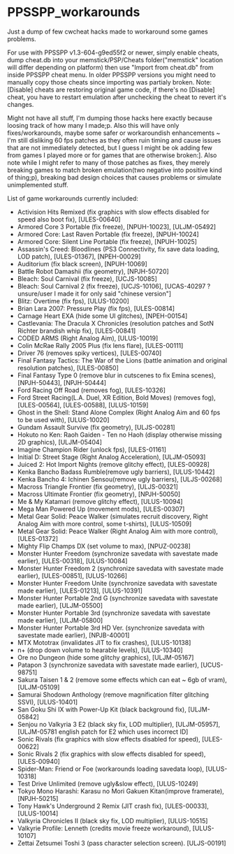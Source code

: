 # PPSSPP_workarounds
Just a dump of few cwcheat hacks made to workaround some games problems.

For use with PPSSPP v1.3-604-g9ed55f2 or newer, simply enable cheats, dump cheat.db into your memstick/PSP/Cheats folder("memstick" location will differ depending on platform) then use "Import from cheat.db" from inside PPSSPP cheat menu. In older PPSSPP versions you might need to manually copy those cheats since importing was partialy broken.
Note: [Disable] cheats are restoring original game code, if there's no [Disable] cheat, you have to restart emulation after unchecking the cheat to revert it's changes.

Might not have all stuff, I'm dumping those hacks here exactly because loosing track of how many I made;p. Also this will have only fixes/workarounds, maybe some safer or workaroundish enhancements ~ I'm still disliking 60 fps patches as they often ruin timing and cause issues that are not immediately detected, but I guess I might be ok adding few from games I played more or for games that are otherwise broken:]. Also note while I might refer to many of those patches as fixes, they merely breaking games to match broken emulation(two negative into positive kind of thing;p), breaking bad design choices that causes problems or simulate unimplemented stuff.

List of game workarounds currently included:
- Activision Hits Remixed (fix graphics with slow effects disabled for speed also boot fix), [ULES-00640]
- Armored Core 3 Portable (fix freeze), [NPUH-10023], [ULJM-05492]
- Armored Core: Last Raven Portable (fix freeze), [NPUH-10024]
- Armored Core: Silent Line Portable (fix freeze), [NPUH-10025]
- Assassin's Creed: Bloodlines (PS3 Connectivity, fix save data loading, LOD patch), [ULES-01367], [NPEH-00029]
- Auditorium (fix black screen), [NPUH-10069]
- Battle Robot Damashii (fix geometry), [NPJH-50720]
- Bleach: Soul Carnival (fix freeze), [UCJS-10085]
- Bleach: Soul Carnival 2 (fix freeze), [UCJS-10106], [UCAS-40297 ? unsure/user I made it for only said "chinese version"]
- Blitz: Overtime (fix fps), [ULUS-10200]
- Brian Lara 2007: Pressure Play (fix fps), [ULES-00814]
- Carnage Heart EXA (hide some UI glitches), [NPEH-00154]
- Castlevania: The Dracula X Chronicles (resolution patches and SotN Richter brandish whip fix), [ULES-00841]
- CODED ARMS (Right Analog Aim), [ULUS-10019]
- Colin McRae Rally 2005 Plus (fix lens flare), [ULES-00111]
- Driver 76 (removes spiky vertices), [ULES-00740]
- Final Fantasy Tactics: The War of the Lions (battle animation and original resolution patches), [ULES-00850]
- Final Fantasy Type 0 (remove blur in cutscenes to fix Emina scenes), [NPJH-50443], [NPJH-50444]
- Ford Racing Off Road (removes fog), [ULES-10326]
- Ford Street Racing(L.A. Duel, XR Edition, Bold Moves) (removes fog), [ULES-00564], [ULES-00588], [ULUS-10159]
- Ghost in the Shell: Stand Alone Complex (Right Analog Aim and 60 fps to be used with), [ULUS-10020]
- Gundam Assault Survive (fix geometry), [ULJS-00281]
- Hokuto no Ken: Raoh Gaiden - Ten no Haoh (display otherwise missing 2D graphics), [ULJM-05404]
- Imagine Champion Rider (unlock fps), [ULES-01161]
- Initial D: Street Stage (Right Analog Acceleration), [ULJM-05093]
- Juiced 2: Hot Import Nights (remove glitchy effect), [ULES-00928]
- Kenka Bancho Badass Rumble(remove ugly barriers), [ULUS-10442]
- Kenka Bancho 4: Ichinen Sensou(remove ugly barriers), [ULJS-00268]
- Macross Triangle Frontier (fix geometry), [ULJS-00321]
- Macross Ultimate Frontier (fix geometry), [NPJH-50050]
- Me & My Katamari (remove glitchy effect), [ULUS-10094]
- Mega Man Powered Up (movement mods), [ULES-00307]
- Metal Gear Solid: Peace Walker (simulates recruit discovery, Right Analog Aim with more control, some t-shirts), [ULUS-10509]
- Metal Gear Solid: Peace Walker (Right Analog Aim with more control), [ULES-01372]
- Mighty Flip Champs DX (set volume to max), [NPUZ-00238]
- Monster Hunter Freedom (synchronize savedata with savestate made earlier), [ULES-00318], [ULUS-10084]
- Monster Hunter Freedom 2 (synchronize savedata with savestate made earlier), [ULES-00851], [ULUS-10266]
- Monster Hunter Freedom Unite (synchronize savedata with savestate made earlier), [ULES-01213], [ULUS-10391]
- Monster Hunter Portable 2nd G (synchronize savedata with savestate made earlier), [ULJM-05500]
- Monster Hunter Portable 3rd (synchronize savedata with savestate made earlier), [ULJM-05800]
- Monster Hunter Portable 3rd HD Ver. (synchronize savedata with savestate made earlier), [NPJB-40001]
- MTX Mototrax (invalidates JIT to fix crashes), [ULUS-10138]
- n+ (drop down volume to hearable levels), [ULUS-10340]
- Ore no Dungeon (hide some glitchy graphics), [ULJM-05167]
- Patapon 3 (synchronize savedata with savestate made earlier), [UCUS-98751]
- Sakura Taisen 1 & 2 (remove some effects which can eat ~ 6gb of vram), [ULJM-05109]
- Samurai Shodown Anthology (remove magnification filter glitching SSVI), [ULUS-10401]
- San Goku Shi IX with Power-Up Kit (black background fix), [ULJM-05842]
- Senjou no Valkyria 3 E2 (black sky fix, LOD multiplier), [ULJM-05957], [ULJM-05781 english patch for E2 which uses incorrect ID]
- Sonic Rivals (fix graphics with slow effects disabled for speed), [ULES-00622]
- Sonic Rivals 2 (fix graphics with slow effects disabled for speed), [ULES-00940]
- Spider-Man: Friend or Foe (workarounds loading savedata loop), [ULUS-10318]
- Test Drive Unlimited (remove ugly&slow effect), [ULUS-10249]
- Tokyo Mono Harashi: Karasu no Mori Gakuen Kitan(improve framerate), [NPJH-50215]
- Tony Hawk's Underground 2 Remix (JIT crash fix), [ULES-00033], [ULUS-10014]
- Valkyria Chronicles II (black sky fix, LOD multiplier), [ULUS-10515]
- Valkyrie Profile: Lenneth (credits movie freeze workaround), [ULUS-10107]
- Zettai Zetsumei Toshi 3 (pass character selection screen). [ULJS-00191]